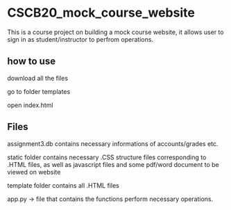 # CSCB20_mock_course_website

This is a course project on building a mock course website, it allows user to sign in as student/instructor to perfrom operations.

## how to use
download all the files

go to folder templates

open index.html

## Files
assignment3.db contains necessary informations of accounts/grades etc.

static folder contains necessary .CSS structure files corresponding to .HTML files, as well as javascript files and some pdf/word document to be viewed on website

template folder contains all .HTML files

app.py -> file that contains the functions perform necessary operations.
